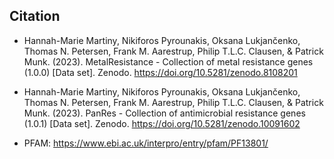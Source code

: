 ## Citation
- Hannah-Marie Martiny, Nikiforos Pyrounakis, Oksana Lukjančenko, Thomas N. Petersen, Frank M. Aarestrup, Philip T.L.C. Clausen, & Patrick Munk. (2023). MetalResistance - Collection of metal resistance genes (1.0.0) [Data set]. Zenodo. https://doi.org/10.5281/zenodo.8108201

- Hannah-Marie Martiny, Nikiforos Pyrounakis, Oksana Lukjančenko, Thomas N. Petersen, Frank M. Aarestrup, Philip T.L.C. Clausen, & Patrick Munk. (2023). PanRes - Collection of antimicrobial resistance genes (1.0.1) [Data set]. Zenodo. https://doi.org/10.5281/zenodo.10091602

- PFAM: https://www.ebi.ac.uk/interpro/entry/pfam/PF13801/
